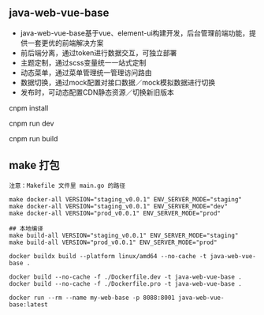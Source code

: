 ## java-web-vue-base
- java-web-vue-base基于vue、element-ui构建开发，后台管理前端功能，提供一套更优的前端解决方案
- 前后端分离，通过token进行数据交互，可独立部署
- 主题定制，通过scss变量统一一站式定制
- 动态菜单，通过菜单管理统一管理访问路由
- 数据切换，通过mock配置对接口数据／mock模拟数据进行切换
- 发布时，可动态配置CDN静态资源／切换新旧版本


cnpm install


cnpm run dev


cnpm run build

## make 打包
    注意：Makefile 文件里 main.go 的路径

    make docker-all VERSION="staging_v0.0.1" ENV_SERVER_MODE="staging"
    make docker-all VERSION="staging_v0.0.1" ENV_SERVER_MODE="dev"
    make docker-all VERSION="prod_v0.0.1" ENV_SERVER_MODE="prod"

    ## 本地编译
    make build-all VERSION="staging_v0.0.1" ENV_SERVER_MODE="staging"
    make build-all VERSION="prod_v0.0.1" ENV_SERVER_MODE="prod"

    docker buildx build --platform linux/amd64 --no-cache -t java-web-vue-base .

    docker build --no-cache -f ./Dockerfile.dev -t java-web-vue-base .
    docker build --no-cache -f ./Dockerfile.pro -t java-web-vue-base .

    docker run --rm --name my-web-base -p 8088:8001 java-web-vue-base:latest

